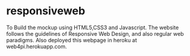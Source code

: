 # responsiveweb
To Build the mockup using HTML5,CSS3 and Javascript. The website follows the guidelines of Responsive Web Design, and also regular web paradigms.
Also deployed this webpage in heroku at web4pi.herokuapp.com.
